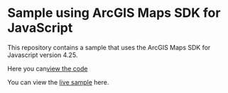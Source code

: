 # Sample using ArcGIS Maps SDK for JavaScript
This repository contains a sample that uses the ArcGIS Maps SDK for Javascript version 4.25.

Here you can[view the code](https://github.com/Anujin-Byambajav/arcgis-js-api-apps/tree/main/mongolia-population)

You can view the [live sample](https://anujin-byambajav.github.io/arcgis-js-api-apps/mongolia-population/index.html) here.
